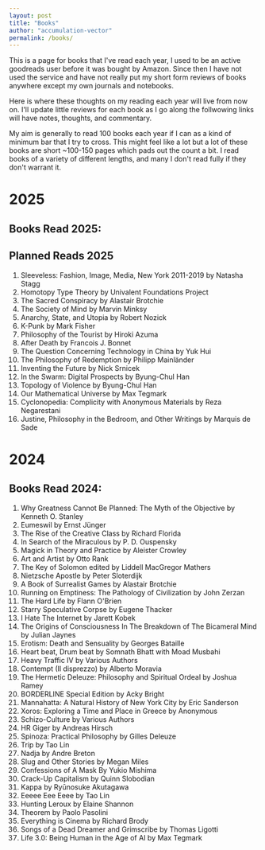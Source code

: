 ```yaml
---
layout: post
title: "Books"
author: "accumulation-vector"
permalink: /books/
---
```


This is a page for books that I've read each year, I used to be an active goodreads user before it was bought by Amazon. Since then I have not used the service and have not really put my short form reviews of books anywhere except my own journals and notebooks.

Here is where these thoughts on my reading each year will live from now on. I'll update little reviews for each book as I go along the follwowing links will have notes, thoughts, and commentary. 

My aim is generally to read 100 books each year if I can as a kind of minimum bar that I try to cross. This might feel like a lot but a lot of these books are short ~100-150 pages which pads out the count a bit. I read books of a variety of different lengths, and many I don't read fully if they don't warrant it.

# 2025

## Books Read 2025:


## Planned Reads 2025
1. Sleeveless: Fashion, Image, Media, New York 2011-2019 by Natasha Stagg
2. Homotopy Type Theory by Univalent Foundations Project
3. The Sacred Conspiracy by Alastair Brotchie
4. The Society of Mind by Marvin Minksy
5. Anarchy, State, and Utopia by Robert Nozick
6. K-Punk by Mark Fisher
7. Philosophy of the Tourist by Hiroki Azuma
8. After Death by Francois J. Bonnet
9. The Question Concerning Technology in China by Yuk Hui
10. The Philosophy of Redemption by Philipp Mainländer
11. Inventing the Future by Nick Srnicek
12. In the Swarm: Digital Prospects by Byung-Chul Han
13. Topology of Violence by Byung-Chul Han
14. Our Mathematical Universe by Max Tegmark
15. Cyclonopedia: Complicity with Anonymous Materials by Reza Negarestani
16. Justine, Philosophy in the Bedroom, and Other Writings by Marquis de Sade


# 2024

## Books Read 2024: 

01. Why Greatness Cannot Be Planned: The Myth of the Objective by Kenneth O. Stanley
02. Eumeswil by Ernst Jünger
03. The Rise of the Creative Class by Richard Florida
04. In Search of the Miraculous by  P. D. Ouspensky 
05. Magick in Theory and Practice by Aleister Crowley
06. Art and Artist by Otto Rank
07. The Key of Solomon edited by Liddell MacGregor Mathers
08. Nietzsche Apostle by Peter Sloterdijk
09. A Book of Surrealist Games by Alastair Brotchie
10. Running on Emptiness: The Pathology of Civilization by John Zerzan
11. The Hard Life by Flann O'Brien
12. Starry Speculative Corpse by Eugene Thacker
13. I Hate The Internet by Jarett Kobek
14. The Origins of Consciousness In The Breakdown of The Bicameral Mind by Julian Jaynes
15. Erotism: Death and Sensuality by Georges Bataille
16. Heart beat, Drum beat by Somnath Bhatt with Moad Musbahi
17. Heavy Traffic IV by Various Authors
18. Contempt (Il disprezzo) by  Alberto Moravia 
19. The Hermetic Deleuze: Philosophy and Spiritual Ordeal by Joshua Ramey
20. BORDERLINE Special Edition by Acky Bright
21. Mannahatta: A Natural History of New York City by Eric Sanderson
22. Xoros: Exploring a Time and Place in Greece by Anonymous
23. Schizo-Culture by Various Authors
24. HR Giger by Andreas Hirsch 
25. Spinoza: Practical Philosophy by Gilles Deleuze
26. Trip by Tao Lin
27. Nadja by Andre Breton
28. Slug and Other Stories by Megan Miles
29. Confessions of A Mask By Yukio Mishima
30. Crack-Up Capitalism by Quinn Slobodian
31. Kappa by Ryūnosuke Akutagawa
32. Eeeee Eee Eeee by Tao Lin
33. Hunting Leroux by Elaine Shannon
34. Theorem by Paolo Pasolini
35. Everything is Cinema by Richard Brody
36. Songs of a Dead Dreamer and Grimscribe by Thomas Ligotti
37. Life 3.0: Being Human in the Age of AI by Max Tegmark 

